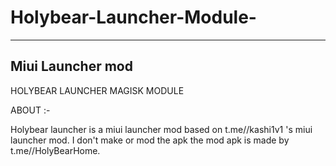 # Holybear-Launcher-Module-
------------------
Miui Launcher mod 
------------------
HOLYBEAR LAUNCHER MAGISK MODULE

ABOUT :-

Holybear launcher is a miui launcher mod based on t.me//kashi1v1 's miui launcher mod.
I don't make or mod the apk the mod apk is made by t.me//HolyBearHome.
